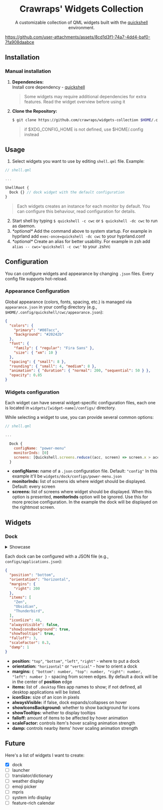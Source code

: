 
<h1 align=center>Crawraps' Widgets Collection</h1>

<div align=center>
  
A customizable collection of QML widgets built with the [quickshell](https://quickshell.outfoxxed.me/) environment.

</div>

https://github.com/user-attachments/assets/8cd1d3f1-74a7-4dd4-baf0-7fa908daabce

## Installation

### Manual installation

1. **Dependencies:**  
   Install core dependency - [quickshell](https://quickshell.outfoxxed.me/docs/guide/install-setup/)

   > Some widgets may require additional dependencies for extra features. Read the widget overview before using it

3. **Clone the Repository:**
   ```sh
   $ git clone https://github.com/crawraps/widgets-collection $HOME/.config/quickshell/cwc
   ```

   > if $XDG_CONFIG_HOME is not defined, use $HOME/.config instead

## Usage

1. Select widgets you want to use by editing `shell.qml` file. Example:
```qml
// shell.qml

...

ShellRoot {
  Dock {} // dock widget with the default configuration
}
```

> Each widgets creates an instance for each monitor by default. You can configure this behaviour, read configuration for details.

2. Start shell by typing `$ quickshell -c cwc` or `$ quickshell -dc cwc` to run as daemon.
3. *\*optional\** Add the command above to system startup. For example in hyprland add `exec-once=quickshell -dc cwc` to your hyprland.conf
4. *\*optional\** Create an alias for better usability. For example in zsh add `alias -- cwc='quickshell -c cwc'` to your .zshrc

## Configuration

You can configure widgets and appearance by changing `.json` files. Every config file supports hot-reload.

### Appearance Configuration

Global appearance (colors, fonts, spacing, etc.) is managed via `appearance.json` in your config directory (e.g., `$HOME/.config/quickshell/cwc/appearance.json`):

```json
{
  "colors": {
    "primary": "#007acc",
    "background": "#20242b"
  },
  "font": {
    "family": { "regular": "Fira Sans" },
    "size": { "xm": 10 }
  },
  "spacing": { "small": 8 },
  "rounding": { "small": 4, "medium": 8 },
  "animation": { "duration": { "normal": 200, "sequential": 50 } },
  "opacity": 0.85
}
```

### Widgets configuration

Each widget can have several widget-specific configuration files, each one is located in `widgets/[widget-name]/configs/` directory.

While selecting a widget to use, you can provide several common options:

```qml
// shell.qml

...

  Dock {
    configName: "power-menu"
    monitorInds: [0]
    screens: [Quickshell.screens.reduce((acc, screen) => screen.x > acc.x ? screen : acc, { x: -Infinity })]
  }
```

- **configName:** name of a `.json` configuration file. Default: `"config"` In this example it'll be `widgets/dock/configs/power-menu.json`
- **monitorInds:** list of screens ids where widget should be displayed. Default: every screen
- **screens:** list of screens where widget should be displayed. When this option is presented, **monitorInds** option will be ignored. Use this for more precise configuration. In the example the dock will be displayed on the rightmost screen.

## Widgets

### Dock

<details>
<summary>Showcase</summary>
  
https://github.com/user-attachments/assets/9c57d09c-0931-4146-995b-eb85c1595df5

https://github.com/user-attachments/assets/5544e0da-eee4-4849-af37-8fa03f177b61
</details>

Each dock can be configured with a JSON file (e.g., `configs/applications.json`):

```json
{
  "position": "bottom",
  "orientation": "horizontal",
  "margins": {
    "right": 200
  },
  "items": [
    "Zen",
    "Obsidian",
    "Thunderbird",
  ],
  "iconSize": 48,
  "alwaysVisible": false,
  "showIconsBackground": true,
  "showTooltips": true,
  "falloff": 3,
  "scaleFactor": 0.3,
  "damp": 1
}
```

- **position:** `"top"`, `"bottom"`, `"left"`, `"right"` - where to put a dock
- **orientation:** `"horizontal"` or `"vertical"` - how to orient a dock
- **margins:** `{ "bottom": number, "top": number, "right": number, "left": number }` - spacing from screen edges. By default a dock will be in the center of **position** edge
- **items:** list of `.desktop` files app names to show; if not defined, all desktop applications will be listed.
- **iconSize:** size of an icon in pixels 
- **alwaysVisible:** if false, dock expands/collapses on hover
- **showIconsBackground:** whether to show background for icons
- **showTooltips:** whether to display tooltips
- **falloff:** amount of items to be affected by hover animation
- **scaleFactor:** controls item's hover scaling animation strength
- **damp:** controls nearby items' hover scaling animation strength

## Future

Here's a list of widgets I want to create:

- [x] dock
- [ ] launcher
- [ ] translator/dictionary
- [ ] weather display
- [ ] emoji picker
- [ ] mpris
- [ ] system info display
- [ ] feature-rich calendar
